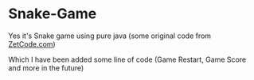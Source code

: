 # Snake-Game
Yes it's Snake game using pure java (some original code from [ZetCode.com](http://zetcode.com))

Which I have been added some line of code (Game Restart, Game Score and more in the future)

